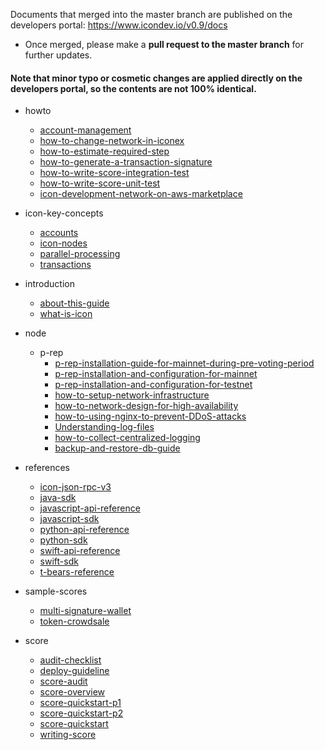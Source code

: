 
Documents that merged into the master branch are published on the developers portal: https://www.icondev.io/v0.9/docs
- Once merged, please make a **pull request to the master branch** for further updates. 

#### Note that minor typo or cosmetic changes are applied directly on the developers portal, so the contents are not 100% identical.

 
- howto
	- [account-management](./howto/account-management.md)
	- [how-to-change-network-in-iconex](./howto/how-to-change-network-in-iconex.md)
	- [how-to-estimate-required-step](./howto/how-to-estimate-required-step.md)
	- [how-to-generate-a-transaction-signature](./howto/how-to-generate-a-transaction-signature.md)
	- [how-to-write-score-integration-test](./howto/how-to-write-score-integration-test.md)
	- [how-to-write-score-unit-test](./howto/how-to-write-score-unit-test.md)
	- [icon-development-network-on-aws-marketplace](./howto/icon-development-network-on-aws-marketplace.md)
- icon-key-concepts
	- [accounts](./icon-key-concepts/accounts.md)
	- [icon-nodes](./icon-key-concepts/icon-nodes.md)
	- [parallel-processing](./icon-key-concepts/parallel-processing.md)
	- [transactions](./icon-key-concepts/transactions.md)
- introduction
	- [about-this-guide](./introduction/about-this-guide.md)
	- [what-is-icon](./introduction/what-is-icon.md)
- node
	- p-rep		
	    - [p-rep-installation-guide-for-mainnet-during-pre-voting-period](./node/p-rep/P-Rep_Installation_guide_for_mainnet_during_pre_voting_period.md)
		- [p-rep-installation-and-configuration-for-mainnet](./node/p-rep/p-rep-installation-and-configuration-for-mainnet.md)
		- [p-rep-installation-and-configuration-for-testnet](./node/p-rep/p-rep-installation-and-configuration-for-testnet.md)				
	    - [how-to-setup-network-infrastructure](./node/p-rep/how-to-setup-network-infrastructure.md)
		- [how-to-network-design-for-high-availability](./node/p-rep/how-to-network-design-for-high-availability.md)
		- [how-to-using-nginx-to-prevent-DDoS-attacks](./node/p-rep/how-to-using-nginx-to-prevent-DDoS-attacks.md)		
		- [Understanding-log-files](./node/p-rep/Understanding-log-files.md)
		- [how-to-collect-centralized-logging](./node/p-rep/how-to-collect-centralized-logging.md)
		- [backup-and-restore-db-guide](./node/p-rep/backup-and-restore-db-guide.md)

- references
	- [icon-json-rpc-v3](./references/icon-json-rpc-v3.md)
	- [java-sdk](./references/java-sdk.md)
	- [javascript-api-reference](./references/javascript-api-reference.md)
	- [javascript-sdk](./references/javascript-sdk.md)
	- [python-api-reference](./references/python-api-reference.md)
	- [python-sdk](./references/python-sdk.md)
	- [swift-api-reference](./references/swift-api-reference.md)
	- [swift-sdk](./references/swift-sdk.md)
	- [t-bears-reference](./references/t-bears-reference.md)
- sample-scores
	- [multi-signature-wallet](./sample-scores/multi-signature-wallet.md)
	- [token-crowdsale](./sample-scores/token-crowdsale.md)
- score
	- [audit-checklist](./score/audit-checklist.md)
	- [deploy-guideline](./score/deploy-guideline.md)
	- [score-audit](./score/score-audit.md)
	- [score-overview](./score/score-overview.md)
	- [score-quickstart-p1](./score/score-quickstart-p1.md)
	- [score-quickstart-p2](./score/score-quickstart-p2.md)
	- [score-quickstart](./score/score-quickstart.md)
	- [writing-score](./score/writing-score.md)